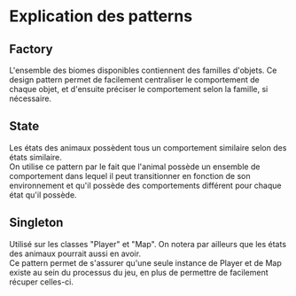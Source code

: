 # Explication des patterns

## Factory
L'ensemble des biomes disponibles contiennent des familles d'objets. Ce design pattern permet de facilement centraliser le comportement de chaque objet, et d'ensuite préciser le comportement selon la famille, si nécessaire.  

## State
Les états des animaux possèdent tous un comportement similaire selon des états similaire.  
On utilise ce pattern par le fait que l'animal possède un ensemble de comportement dans lequel il peut transitionner en fonction de son environnement et qu'il possède des comportements différent pour chaque état qu'il possède.  

## Singleton
Utilisé sur les classes "Player" et "Map". On notera par ailleurs que les états des animaux pourrait aussi en avoir.  
Ce pattern permet de s'assurer qu'une seule instance de Player et de Map existe au sein du processus du jeu, en plus de permettre de facilement récuper celles-ci.
